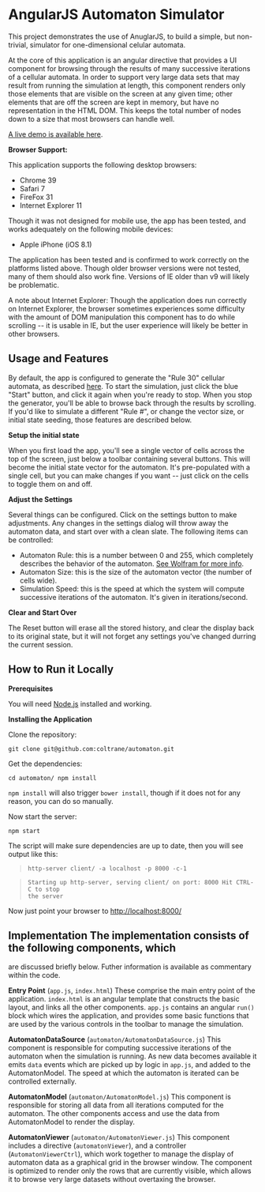 
# AngularJS Automaton Simulator 

This project demonstrates the use of AnuglarJS, to build a simple, but
non-trivial, simulator for one-dimensional celular automata.  

At the core of this application is an angular directive that provides a UI
component for browsing through the results of many successive iterations of a
cellular automata.  In order to support very large data sets that may result
from running the simulation at length, this component renders only those
elements that are visible on the screen at any given time; other elements that
are off the screen are kept in memory, but have no representation in the HTML
DOM.  This keeps the total number of nodes down to a size that most browsers can
handle well.

[A live demo is available here](http://automaton.dev.projectmastermind.com/).


**Browser Support:**  

This application supports the following desktop browsers:

- Chrome 39
- Safari 7
- FireFox 31
- Internet Explorer 11

Though it was not designed for mobile use, the app has been tested, and works
adequately on the following mobile devices:

- Apple iPhone (iOS 8.1)

The application has been tested and is confirmed to work correctly on the
platforms listed above.  Though older browser versions were not tested, many of
them should also work fine.  Versions of IE older than v9 will likely be
problematic.  

A note about Internet Explorer:  Though the application does run correctly on
Internet Explorer, the browser sometimes experiences some difficulty with the
amount of DOM manipulation this component has to do while scrolling -- it is
usable in IE, but the user experience will likely be better in other browsers.


## Usage and Features

By default, the app is configured to generate the "Rule 30" cellular automata,
as described [here](http://mathworld.wolfram.com/Rule30.html).  To start the
simulation, just click the blue "Start" button, and click it again when you're
ready to stop.  When you stop the generator, you'll be able to browse back
through the results by scrolling.  If you'd like to simulate a different "Rule
#", or change the vector size, or initial state seeding, those features are
described below.

**Setup the initial state**

When you first load the app, you'll see a single vector of cells across the top
of the screen, just below a toolbar containing several buttons.  This will
become the initial state vector for the automaton.  It's pre-populated with a
single cell, but you can make changes if you want -- just click on the cells to
toggle them on and off.

**Adjust the Settings**

Several things can be configured.  Click on the settings button to make
adjustments.  Any changes in the settings dialog will throw away the automaton
data, and start over with a clean slate.  The following items can be controlled:

- Automaton Rule:  this is a number between 0 and 255, which completely
  describes the behavior of the automaton.  [See Wolfram for more
info](http://mathworld.wolfram.com/ElementaryCellularAutomaton.html).  
- Automaton Size:  this is the size of the automaton vector (the number of cells
  wide).
- Simulation Speed:  this is the speed at which the system will compute
  successive iterations of the automaton.  It's given in iterations/second.

**Clear and Start Over**

The Reset button will erase all the stored history, and clear the display back
to its original state, but it will not forget any settings you've changed
durring the current session.



## How to Run it Locally

**Prerequisites**

You will need [Node.js](http://nodejs.org/) installed and working.

**Installing the Application**

Clone the repository:

    git clone git@github.com:coltrane/automaton.git

Get the dependencies:

    cd automaton/ npm install
    
`npm install` will also trigger `bower install`, though if it does not for any
reason, you can do so manually.

Now start the server:

    npm start

The script will make sure dependencies are up to date, then you will see output
like this:

>     http-server client/ -a localhost -p 8000 -c-1

>     Starting up http-server, serving client/ on port: 8000 Hit CTRL-C to stop
>     the server

Now just point your browser to [http://localhost:8000/](http://localhost:8000/)

## Implementation The implementation consists of the following components, which
are discussed briefly below. Futher information is available as commentary
within the code.

**Entry Point** (`app.js`, `index.html`) These comprise the main entry point
of the application.  `index.html` is an angular template that constructs the
basic layout, and links all the other components.  `app.js` contains an angular
`run()` block which wires the application, and provides some basic functions
that are used by the various controls in the toolbar to manage the simulation.

**AutomatonDataSource** (`automaton/AutomatonDataSource.js`) This component is
responsible for computing successive iterations of the automaton when the
simulation is running.  As new data becomes available it emits `data` events
which are picked up by logic in `app.js`, and added to the AutomatonModel.  The
speed at which the automaton is iterated can be controlled externally.

**AutomatonModel** (`automaton/AutomatonModel.js`) This component is responsible
for storing all data from all iterations computed for the automaton.  The other
components access and use the data from AutomatonModel to render the display.

**AutomatonViewer** (`automaton/AutomatonViewer.js`) This component includes a
directive (`automatonViewer`), and a controller (`AutomatonViewerCtrl`), which
work together to manage the display of automaton data as a graphical grid in the
browser window.  The component is optimized to render only the rows that are
currently visible, which allows it to browse very large datasets without
overtaxing the browser.



